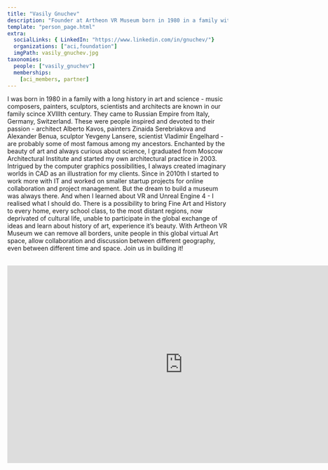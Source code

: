 ```yaml
---
title: "Vasily Gnuchev"
description: "Founder at Artheon VR Museum born in 1980 in a family with a long history in art and science."
template: "person_page.html"
extra:
  socialLinks: { LinkedIn: "https://www.linkedin.com/in/gnuchev/"}
  organizations: ["aci,foundation"]
  imgPath: vasily_gnuchev.jpg
taxonomies:
  people: ["vasily_gnuchev"]
  memberships:
    [aci_members, partner]
---
```


I was born in 1980 in a family with a long history in art and science - music composers, painters, sculptors, scientists and architects are known in our family scince XVIIIth century. They came to Russian Empire from Italy, Germany, Switzerland. These were people inspired and devoted to their passion - architect Alberto Kavos, painters Zinaida Serebriakova and Alexander Benua, sculptor Yevgeny Lansere, scientist Vladimir Engelhard - are probably some of most famous among my ancestors. Enchanted by the beauty of art and always curious about science, I graduated from Moscow Architectural Institute and started my own architectural practice in 2003. Intrigued by the computer graphics possibilities, I always created imaginary worlds in CAD as an illustration for my clients. Since in 2010th I started to work more with IT and worked on smaller startup projects for online collaboration and project management. But the dream to build a museum was always there. And when I learned about VR and Unreal Engine 4 - I realised what I should do. There is a possibility to bring Fine Art and History to every home, every school class, to the most distant regions, now deprivated of cultural life, unable to participate in the global exchange of ideas and learn about history of art, experience it’s beauty. With Artheon VR Museum we can remove all borders, unite people in this global virtual Art space, allow collaboration and discussion between different geography, even between different time and space. Join us in building it!

<BR>
<div class="aspect-w-16 aspect-h-9">
<iframe src="https://player.vimeo.com/video/412681304" width="800" height="450" frameborder="0" allow="autoplay; fullscreen" allowfullscreen></iframe>
</div>
<BR>